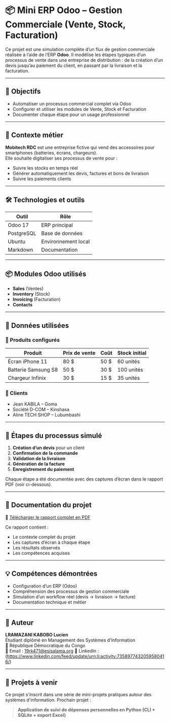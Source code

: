 # 📦 Mini ERP Odoo – Gestion Commerciale (Vente, Stock, Facturation)

Ce projet est une simulation complète d’un flux de gestion commerciale réalisée à l’aide de l’ERP **Odoo**. Il modélise les étapes typiques d’un processus de vente dans une entreprise de distribution : de la création d’un devis jusqu’au paiement du client, en passant par la livraison et la facturation.

---

## 🧠 Objectifs

- Automatiser un processus commercial complet via Odoo
- Configurer et utiliser les modules de Vente, Stock et Facturation
- Documenter chaque étape pour un usage professionnel

---

## 🏢 Contexte métier

**Mobitech RDC** est une entreprise fictive qui vend des accessoires pour smartphones (batteries, écrans, chargeurs).  
Elle souhaite digitaliser ses processus de vente pour :
- Suivre les stocks en temps réel
- Générer automatiquement les devis, factures et bons de livraison
- Suivre les paiements clients

---

## 🛠️ Technologies et outils

| Outil       | Rôle                      |
|-------------|---------------------------|
| Odoo 17     | ERP principal              |
| PostgreSQL  | Base de données            |
| Ubuntu      | Environnement local        |
| Markdown    | Documentation              |

---

## 📦 Modules Odoo utilisés

- **Sales** (Ventes)
- **Inventory** (Stock)
- **Invoicing** (Facturation)
- **Contacts**

---

## 🧾 Données utilisées

### 🔹 Produits configurés

| Produit              | Prix de vente | Coût | Stock initial |
|----------------------|---------------|------|----------------|
| Écran iPhone 11      | 80 $          | 50 $ | 60 unités      |
| Batterie Samsung S8  | 50 $          | 30 $ | 100 unités     |
| Chargeur Infinix     | 30 $          | 15 $ | 35 unités      |

### 🔹 Clients

- Jean KABILA – Goma
- Société D-COM – Kinshasa
- Aline TECH SHOP – Lubumbashi

---

## 🔁 Étapes du processus simulé

1. **Création d’un devis** pour un client
2. **Confirmation de la commande**
3. **Validation de la livraison**
4. **Génération de la facture**
5. **Enregistrement du paiement**

Chaque étape a été documentée avec des captures d’écran dans le rapport PDF (voir ci-dessous).

---

## 🧾 Documentation du projet

📄 [Télécharger le rapport complet en PDF](./Projet_Odoo_Gestion_Commerciale_Lucky.pdf)

Ce rapport contient :
- Le contexte complet du projet
- Les captures d’écran à chaque étape
- Les résultats observés
- Les compétences acquises

---

## 💡 Compétences démontrées

- Configuration d’un ERP (Odoo)
- Compréhension des processus de gestion commerciale
- Simulation d’un workflow réel (devis → livraison → facture)
- Documentation technique et métier

---

## 👤 Auteur

**LRAMAZANI KABOBO Lucien**  
Étudiant diplômé en Management des Systèmes d'Information  
📍 République Démocratique du Congo  
📧 Email : 19rk471@esisalama.org
🔗 LinkedIn : (https://www.linkedin.com/feed/update/urn:li:activity:7358977432059580416/)

---

## 🏁 Projets à venir

Ce projet s'inscrit dans une série de mini-projets pratiques autour des systèmes d'information. Prochain projet :  
> **Application de suivi de dépenses personnelles en Python (CLI + SQLite + export Excel)**

